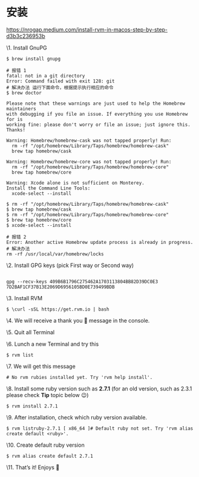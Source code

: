 

# 安装

https://nrogap.medium.com/install-rvm-in-macos-step-by-step-d3b3c236953b

\1. Install GnuPG

``` shell
$ brew install gnupg

# 报错 1
fatal: not in a git directory
Error: Command failed with exit 128: git
# 解决办法 运行下面命令，根据提示执行相应的命令
$ brew doctor

Please note that these warnings are just used to help the Homebrew maintainers
with debugging if you file an issue. If everything you use Homebrew for is
working fine: please don't worry or file an issue; just ignore this. Thanks!

Warning: Homebrew/homebrew-cask was not tapped properly! Run:
  rm -rf "/opt/homebrew/Library/Taps/homebrew/homebrew-cask"
  brew tap homebrew/cask

Warning: Homebrew/homebrew-core was not tapped properly! Run:
  rm -rf "/opt/homebrew/Library/Taps/homebrew/homebrew-core"
  brew tap homebrew/core

Warning: Xcode alone is not sufficient on Monterey.
Install the Command Line Tools:
  xcode-select --install

$ rm -rf "/opt/homebrew/Library/Taps/homebrew/homebrew-cask"
$ brew tap homebrew/cask
$ rm -rf "/opt/homebrew/Library/Taps/homebrew/homebrew-core"
$ brew tap homebrew/core
$ xcode-select --install

# 报错 2
Error: Another active Homebrew update process is already in progress.
# 解决办法
rm -rf /usr/local/var/homebrew/locks
```

\2. Install GPG keys (pick First way or Second way)

``` shell

gpg --recv-keys 409B6B1796C275462A1703113804BB82D39DC0E3 7D2BAF1CF37B13E2069D6956105BD0E739499BDB
```

\3. Install RVM

```shell
$ \curl -sSL https://get.rvm.io | bash
```

\4. We will receive a thank you 🙏 message in the console.

\5. Quit all Terminal

\6. Lunch a new Terminal and try this

```
$ rvm list
```

\7. We will get this message

```
# No rvm rubies installed yet. Try 'rvm help install'.
```

\8. Install some ruby version such as **2.7.1** (for an old version, such as 2.3.1 please check **Tip** topic below 😉)

```
$ rvm install 2.7.1
```

\9. After installation, check which ruby version available.

```
$ rvm listruby-2.7.1 [ x86_64 ]# Default ruby not set. Try 'rvm alias create default <ruby>'.
```

\10. Create default ruby version

```
$ rvm alias create default 2.7.1
```

\11. That’s it! Enjoys 🎉

